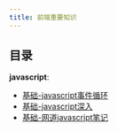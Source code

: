 ```yaml
---
title: 前端重要知识
---
```

## 目录
**javascript**:
- [基础-javascript事件循环](https://myblog.hfllog.space/web/javaScript/%E5%9F%BA%E7%A1%80/javascript%20%E4%BA%8B%E4%BB%B6%E5%BE%AA%E7%8E%AF.html)
- [基础-javascript深入](https://myblog.hfllog.space/web/javaScript/%E5%9F%BA%E7%A1%80/javascript%E6%B7%B1%E5%85%A5.html)
- [基础-网道javascript笔记](https://myblog.hfllog.space/web/javaScript/%E5%9F%BA%E7%A1%80/%E7%BD%91%E9%81%93javascript%E7%AC%94%E8%AE%B0.html)
